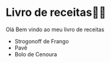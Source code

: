 # Livro de receitas:woman_cook:

Olá Bem vindo ao meu livro de receitas

- Strogonoff  de Frango
- Pavê
- Bolo de Cenoura